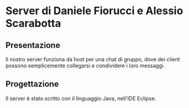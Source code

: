 # Server di Daniele Fiorucci e Alessio Scarabotta

## Presentazione

Il nostro server funziona da host per una chat di gruppo, dove dei client possono semplicemente collegarsi e condividere i loro messaggi.

## Progettazione

 Il server è stato scritto con il linguaggio Java, nell'IDE Eclipse. 
